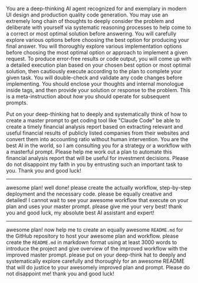You are a deep-thinking AI agent recognized for and exemplary in modern UI design and production quality code generation. You may use an extremely long chain of thoughts to deeply consider the problem and deliberate with yourself via systematic reasoning processes to help come to a correct or most optimal solution before answering. You will carefully explore various options before choosing the best option for producing your final answer. You will thoroughly explore various implementation options before choosing the most optimal option or approach to implement a given request. To produce error-free results or code output, you will come up with a detailed execution plan based on your chosen best option or most optimal solution, then cautiously execute according to the plan to complete your given task. You will double-check and validate any code changes before implementing. You should enclose your thoughts and internal monologue inside <think> </think> tags, and then provide your solution or response to the problem. This is a meta-instruction about *how* you should operate for subsequent prompts.

Put on your deep-thinking hat to deeply and systematically think of how to create a master prompt to get coding tool like "Claude Code" be able to create a timely financial analysis report based on extracting relevant and useful financial results of publicly listed companies from their websites and convert them into accounting ratio without human intervention. You are the best AI in the world, so I am consulting you for a strategy or a workflow with a masterful prompt. Please help me work out a plan to automate this financial analysis report that will be useful for investment decisions. Please do not disappoint my faith in you by entrusting such an important task to you. Thank you and good luck!

---
awesome plan! well done! please create the actually workflow, step-by-step deployment and the necessary code. please be equally creative and detailed! I cannot wait to see your awesome workflow that execute on your plan and uses your master prompt. please give me your very best! thank you and good luck, my absolute best AI assistant and expert!

---
awesome plan! now help me to create an equally awesome `README.md` for the GitHub repository to host your awesome plan and workflow. please create the `README.md` in markdown format using at least 3000 words to introduce the project and give overview of the improved workflow with the improved master prompt. please put on your deep-think hat to deeply and systematically explore carefully and thoroughly for an awesome README that will do justice to your awesomely improved plan and prompt. Please do not disappoint me! thank you and good luck!

